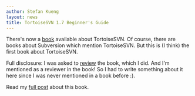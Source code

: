 ```yaml
---
author: Stefan Kueng
layout: news
title: TortoiseSVN 1.7 Beginner's Guide
---
```



There's now a <a href="http://link.packtpub.com/qcmkxs">book</a> available about TortoiseSVN.
Of course, there are books about Subversion which mention TortoiseSVN.
But this is (I think) the first book about TortoiseSVN.


Full disclosure: I was asked to <a href="http://www.packtpub.com/article/author_reviewing_for_packt">review</a>
the book, which I did. And I'm mentioned as a reviewer in
the book! So I had to write something about it here since
I was never mentioned in a book before :).

Read my [full post](/beginnersguide.html) about this book.
